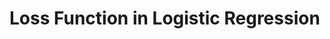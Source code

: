 # Loss Function in Logistic Regression

<!-- TODO: how the loss function works in logistics regression -->

